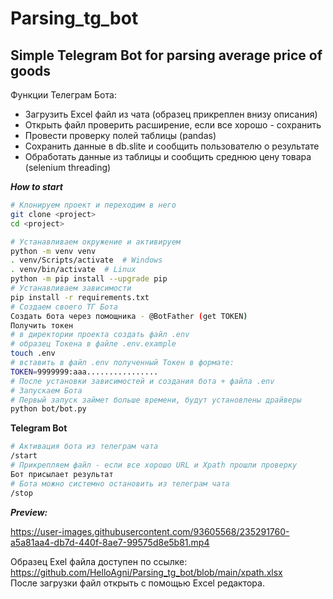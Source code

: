 # Parsing_tg_bot

## Simple Telegram Bot for parsing average price of goods
Функции Телеграм Бота:  
- Загрузить Excel файл из чата (образец прикреплен внизу описания)
- Открыть файл проверить расширение, если все хорошо - сохранить
- Провести проверку полей таблицы (pandas)
- Сохранить данные в db.slite и сообщить пользователю о результате
- Обработать данные из таблицы и сообщить среднюю цену товара (selenium threading)  

***How to start***  
```bash
# Клонируем проект и переходим в него
git clone <project>
cd <project>
```
```bash
# Устанавливаем окружение и активируем
python -m venv venv
. venv/Scripts/activate  # Windows
. venv/bin/activate  # Linux
python -m pip install --upgrade pip
# Устанавливаем зависимости
pip install -r requirements.txt
# Создаем своего ТГ Бота
Создать бота через помощника - @BotFather (get TOKEN)
Получить токен
# в директории проекта создать файл .env
# образец Токена в файле .env.example
touch .env
# вставить в файл .env полученный Токен в формате:
TOKEN=9999999:aaa................
# После установки зависимостей и создания бота + файла .env
# Запускаем Бота
# Первый запуск займет больше времени, будут установлены драйверы
python bot/bot.py
```
**Telegram Bot**
```bash
# Активация бота из телеграм чата
/start
# Прикрепляем файл - если все хорошо URL и Xpath прошли проверку
Бот присылает результат
# Бота можно системно остановить из телеграм чата
/stop
```
***Preview:***  

https://user-images.githubusercontent.com/93605568/235291760-a5a81aa4-db7d-440f-8ae7-99575d8e5b81.mp4

Образец Exel файла доступен по ссылке:  
https://github.com/HelloAgni/Parsing_tg_bot/blob/main/xpath.xlsx  
После загрузки файл открыть с помощью Excel редактора.  

